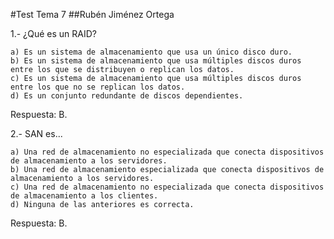 #Test Tema 7
##Rubén Jiménez Ortega

1.- ¿Qué es un RAID?

	a) Es un sistema de almacenamiento que usa un único disco duro.
	b) Es un sistema de almacenamiento que usa múltiples discos duros entre los que se distribuyen o replican los datos.
	c) Es un sistema de almacenamiento que usa múltiples discos duros entre los que no se replican los datos.
	d) Es un conjunto redundante de discos dependientes.
Respuesta: B.

2.- SAN es...
	
	a) Una red de almacenamiento no especializada que conecta dispositivos de almacenamiento a los servidores.
	b) Una red de almacenamiento especializada que conecta dispositivos de almacenamiento a los servidores.
	c) Una red de almacenamiento no especializada que conecta dispositivos de almacenamiento a los clientes.
	d) Ninguna de las anteriores es correcta.
Respuesta: B.